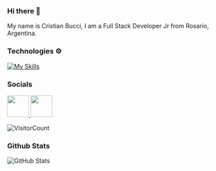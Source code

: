 
### Hi there 👋

My name is Cristian Bucci, I am a Full Stack Developer Jr from Rosario, Argentina.

### Technologies ⚙

[![My Skills](https://skills.thijs.gg/icons?i=html,css,js,ts,angular,react,firebase,mongodb,nodejs,express,git,vercel)](https://skills.thijs.gg)

### Socials

<a href="https://www.linkedin.com/in/cristian-bucci-343a09227"/>
    <img height="50" src="https://cdn2.iconfinder.com/data/icons/social-icon-3/512/social_style_3_in-306.png"/>
</a>
<a href="https://www.instagram.com/cristian.bucci"/>
    <img height="50" src="https://user-images.githubusercontent.com/76186035/209374430-d6d01c5c-3c16-49a0-8e8c-9c4a1a5a6af2.png"/>
</a>

![VisitorCount](https://profile-counter.glitch.me/CristianBucci/count.svg)

### Github Stats

![GitHub Stats](https://github-readme-stats.vercel.app/api?username=CristianBucci&theme=midnight-purple)
